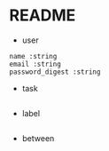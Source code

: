 # README

- user
```
name :string
email :string
password_digest :string
```

- task
```
```

- label
```
```

- between
```
```

